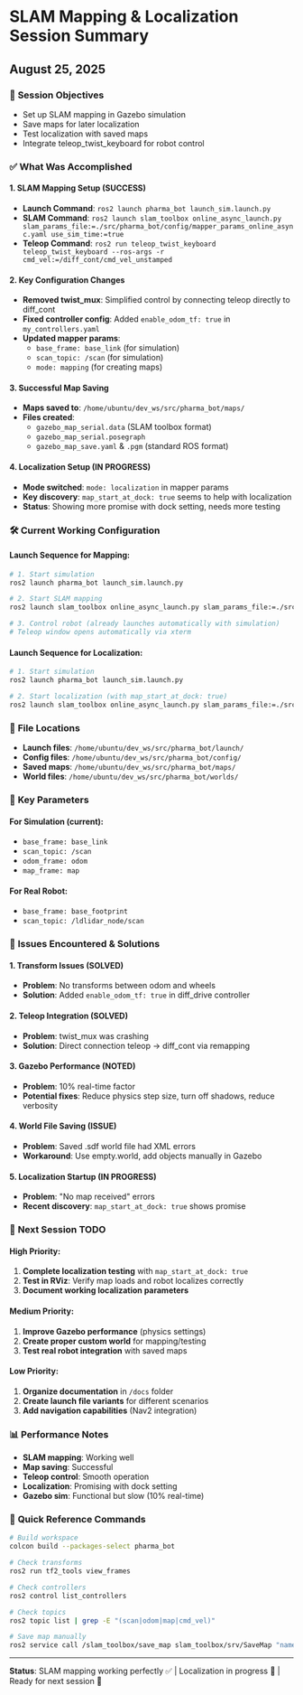 # SLAM Mapping & Localization Session Summary
## August 25, 2025

### 🎯 **Session Objectives**
- Set up SLAM mapping in Gazebo simulation
- Save maps for later localization
- Test localization with saved maps
- Integrate teleop_twist_keyboard for robot control

### ✅ **What Was Accomplished**

#### 1. **SLAM Mapping Setup (SUCCESS)**
- **Launch Command**: `ros2 launch pharma_bot launch_sim.launch.py`
- **SLAM Command**: `ros2 launch slam_toolbox online_async_launch.py slam_params_file:=./src/pharma_bot/config/mapper_params_online_async.yaml use_sim_time:=true`
- **Teleop Command**: `ros2 run teleop_twist_keyboard teleop_twist_keyboard --ros-args -r cmd_vel:=/diff_cont/cmd_vel_unstamped`

#### 2. **Key Configuration Changes**
- **Removed twist_mux**: Simplified control by connecting teleop directly to diff_cont
- **Fixed controller config**: Added `enable_odom_tf: true` in `my_controllers.yaml`
- **Updated mapper params**: 
  - `base_frame: base_link` (for simulation)
  - `scan_topic: /scan` (for simulation)
  - `mode: mapping` (for creating maps)

#### 3. **Successful Map Saving**
- **Maps saved to**: `/home/ubuntu/dev_ws/src/pharma_bot/maps/`
- **Files created**:
  - `gazebo_map_serial.data` (SLAM toolbox format)
  - `gazebo_map_serial.posegraph`
  - `gazebo_map_save.yaml` & `.pgm` (standard ROS format)

#### 4. **Localization Setup (IN PROGRESS)**
- **Mode switched**: `mode: localization` in mapper params
- **Key discovery**: `map_start_at_dock: true` seems to help with localization
- **Status**: Showing more promise with dock setting, needs more testing

### 🛠️ **Current Working Configuration**

#### Launch Sequence for Mapping:
```bash
# 1. Start simulation
ros2 launch pharma_bot launch_sim.launch.py

# 2. Start SLAM mapping  
ros2 launch slam_toolbox online_async_launch.py slam_params_file:=./src/pharma_bot/config/mapper_params_online_async.yaml use_sim_time:=true

# 3. Control robot (already launches automatically with simulation)
# Teleop window opens automatically via xterm
```

#### Launch Sequence for Localization:
```bash
# 1. Start simulation
ros2 launch pharma_bot launch_sim.launch.py

# 2. Start localization (with map_start_at_dock: true)
ros2 launch slam_toolbox online_async_launch.py slam_params_file:=./src/pharma_bot/config/mapper_params_online_async.yaml use_sim_time:=true
```

### 📁 **File Locations**
- **Launch files**: `/home/ubuntu/dev_ws/src/pharma_bot/launch/`
- **Config files**: `/home/ubuntu/dev_ws/src/pharma_bot/config/`
- **Saved maps**: `/home/ubuntu/dev_ws/src/pharma_bot/maps/`
- **World files**: `/home/ubuntu/dev_ws/src/pharma_bot/worlds/`

### 🔧 **Key Parameters**

#### For Simulation (current):
- `base_frame: base_link`
- `scan_topic: /scan`
- `odom_frame: odom`
- `map_frame: map`

#### For Real Robot:
- `base_frame: base_footprint` 
- `scan_topic: /ldlidar_node/scan`

### 🚨 **Issues Encountered & Solutions**

#### 1. **Transform Issues** (SOLVED)
- **Problem**: No transforms between odom and wheels
- **Solution**: Added `enable_odom_tf: true` in diff_drive controller

#### 2. **Teleop Integration** (SOLVED)  
- **Problem**: twist_mux was crashing
- **Solution**: Direct connection teleop → diff_cont via remapping

#### 3. **Gazebo Performance** (NOTED)
- **Problem**: 10% real-time factor
- **Potential fixes**: Reduce physics step size, turn off shadows, reduce verbosity

#### 4. **World File Saving** (ISSUE)
- **Problem**: Saved .sdf world file had XML errors
- **Workaround**: Use empty.world, add objects manually in Gazebo

#### 5. **Localization Startup** (IN PROGRESS)
- **Problem**: "No map received" errors
- **Recent discovery**: `map_start_at_dock: true` shows promise

### 🎯 **Next Session TODO**

#### High Priority:
1. **Complete localization testing** with `map_start_at_dock: true`
2. **Test in RViz**: Verify map loads and robot localizes correctly
3. **Document working localization parameters**

#### Medium Priority:
1. **Improve Gazebo performance** (physics settings)
2. **Create proper custom world** for mapping/testing
3. **Test real robot integration** with saved maps

#### Low Priority:
1. **Organize documentation** in `/docs` folder
2. **Create launch file variants** for different scenarios
3. **Add navigation capabilities** (Nav2 integration)

### 📊 **Performance Notes**
- **SLAM mapping**: Working well
- **Map saving**: Successful
- **Teleop control**: Smooth operation
- **Localization**: Promising with dock setting
- **Gazebo sim**: Functional but slow (10% real-time)

### 🔄 **Quick Reference Commands**

```bash
# Build workspace
colcon build --packages-select pharma_bot

# Check transforms
ros2 run tf2_tools view_frames

# Check controllers
ros2 control list_controllers

# Check topics
ros2 topic list | grep -E "(scan|odom|map|cmd_vel)"

# Save map manually
ros2 service call /slam_toolbox/save_map slam_toolbox/srv/SaveMap "name: {data: 'my_map_name'}"
```

---
**Status**: SLAM mapping working perfectly ✅ | Localization in progress 🔄 | Ready for next session 🚀
